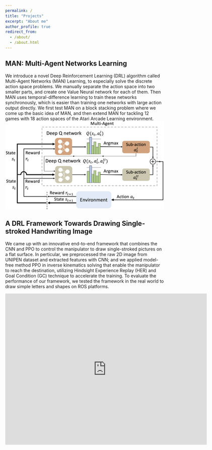 ```yaml
---
permalink: /
title: "Projects"
excerpt: "About me"
author_profile: true
redirect_from: 
  - /about/
  - /about.html
---
```



MAN: Multi-Agent Networks Learning
-----
We introduce a novel Deep Reinforcement Learning (DRL) algorithm called Multi-Agent Networks (MAN) Learning, to especially solve the discrete action space problems. We manually separate the action space into two smaller parts, and create one Value Neural network for each of them. Then MAN uses temporal-difference learning to train these networks synchronously, which is easier than training one networks with large action output directly. We first test MAN on a block stacking problem where we come up the basic idea of MAN, and then extend MAN for tackling 12 games with 18 action spaces of the Atari Arcade Learning environment.  
![](https://github.com/keqinw/keqinw.github.io/raw/master/images/pipeline.png "pipeline of MAN")  

A DRL Framework Towards Drawing Single-stroked Handwriting Image
-----
We came up with an innovative end-to-end framework that combines the CNN and PPO to control the manipulator to draw single-stroked pictures on a flat surface. In perticular, we preprocessed the raw 2D image from UNIPEN dataset and extracted features with CNN; and we applied model-free method PPO in inverse kinematics solving that enable the manipulator to reach the destination, utilizing Hindsight Experience Replay (HER) and Goal Condition (GC) technique to accelerate the training. To evaluate the performance of our framework, we tested the framework in the real world to draw simple letters and shapes on ROS platforms.  
<iframe
    width="640"
    height="480"
    src="https://www.youtube.com/embed/ylg1y9e7aGo"
    frameborder="0"
    allow="autoplay; encrypted-media"
    allowfullscreen
>
</iframe>
